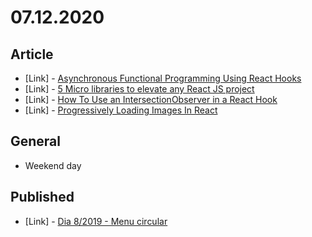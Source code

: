 # 07.12.2020

## Article

- \[Link\] - [Asynchronous Functional Programming Using React Hooks](https://medium.com/capbase-engineering/asynchronous-functional-programming-using-react-hooks-e51a748e6869)
- \[Link\] - [5 Micro libraries to elevate any React JS project](https://medium.com/swlh/5-micro-libraries-to-elevate-any-react-js-project-8dd0cb4d9917)
- \[Link\] - [How To Use an IntersectionObserver in a React Hook](https://medium.com/the-non-traditional-developer/how-to-use-an-intersectionobserver-in-a-react-hook-9fb061ac6cb5)
- \[Link\] - [Progressively Loading Images In React](https://medium.com/frontend-digest/progressively-loading-images-in-react-107cb075417a)

## General

- Weekend day

## Published

- \[Link\] - [Dia 8/2019 - Menu circular](https://nerdcalistenico.com.br/hemersonvianna/artigos/daysofcode/2019/dia-8-menu-circular/)

